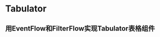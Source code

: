 # Tabulator

## 用EventFlow和FilterFlow实现Tabulator表格组件

<!-- <code src="./demos/EventFilterTableDemo.tsx"></code> -->
